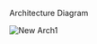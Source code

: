 
Architecture Diagram

 ![New Arch1](https://github.com/user-attachments/assets/62a9c67a-48d7-4c68-9179-3709569d3639)

